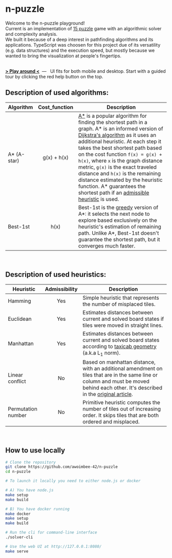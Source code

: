# n-puzzle

Welcome to the n-puzzle playground!  
Current is an implementation of [15 puzzle](https://en.wikipedia.org/wiki/15_puzzle) game with an algorithmic solver and complexity analysis.  
We built it because of a deep interest in pathfinding algorithms and its applications. TypeScript was choosen for this project due of its versatility (e.g. data structures) and the execution speed, but mostly because we wanted to bring the visualization at people's fingertips.  
<br>

<a href="https://awoimbee-42.github.io/n-puzzle/" target="_blank"><strong>> Play around <</strong></a><span>&nbsp; &mdash; &nbsp;</span> UI fits for both mobile and desktop. Start with a guided tour by clicking the red help button on the top. 

## Description  of used algorithms:

|Algorithm|Cost_function|Description|
|---------|:-------------:|-----------|
|A* (A-star)|g(x) + h(x)|<a href="https://en.wikipedia.org/wiki/A*_search_algorithm" target="_blank">A*</a> is a popular algorithm for finding the shortest path in a graph. A* is an informed version of <a href="https://en.wikipedia.org/wiki/Dijkstra%27s_algorithm" target="_blank">Dijkstra's algorithm</a> as it uses an additional heuristic. At each step it takes the best shortest path based on the cost function `f(x) = g(x) + h(x)`, where `x` is the graph distance metric, `g(x)` is the exact traveled distance and `h(x)` is the remaining distance estimated by the heuristic function. A* guarantees the shortest path if an <a href="https://en.wikipedia.org/wiki/Admissible_heuristic" target="_blank">admissible heuristic</a> is used.|
|Best-1st|h(x)|Best-1st is the <a href="https://en.wikipedia.org/wiki/Greedy_algorithm" target="_blank">greedy</a> version of A*: it selects the next node to explore based exclusively on the heuristic's estimation of remaining path. Unlike A*, Best-1st doesn't guarantee the shortest path, but it converges much faster. |
<br>

## Description  of used heuristics:  

|Heuristic|Admissibility|Description|
|---------|:-----------:|-----------|
|Hamming|Yes|Simple heuristic that represents the number of misplaced tiles.|
|Euclidean|Yes|Estimates distances between current and solved board states if tiles were moved in straight lines.|
|Manhattan|Yes|Estimates distances between current and solved board states according to <a href="https://en.wikipedia.org/wiki/Taxicab_geometry" target="_blank">taxicab geometry</a> (a.k.a L<sub>1</sub> norm).|
|Linear conflict|No|Based on manhattan distance, with an additional amendment on tiles that are in the same line or column and must be moved behind each other. It's described in the <a href="https://cse.sc.edu/~mgv/csce580sp15/gradPres/HanssonMayerYung1992.pdf" target="_blank">original article</a>.|
|Permutation number|No|Primitive heuristic computes the number of tiles out of increasing order. It skips tiles that are both ordered and misplaced.|

<br>

## How to use locally

```bash
# Clone the repository
git clone https://github.com/awoimbee-42/n-puzzle
cd n-puzzle

# To launch it locally you need to either node.js or docker

# A) You have node.js
make setup
make build

# B) You have docker running
make docker
make setup
make build

# Run the cli for command-line interface
./solver-cli

# Use the web UI at http://127.0.0.1:8080/
make serve
```
